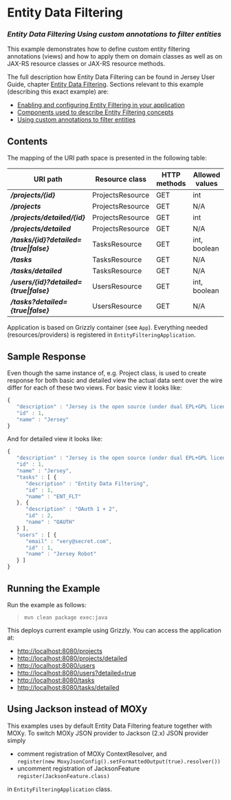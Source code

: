 [//]: # " Copyright (c) 2015, 2018 Oracle and/or its affiliates. All rights reserved. "
[//]: # " "
[//]: # " This program and the accompanying materials are made available under the "
[//]: # " terms of the Eclipse Distribution License v. 1.0, which is available at "
[//]: # " http://www.eclipse.org/org/documents/edl-v10.php. "
[//]: # " "
[//]: # " SPDX-License-Identifier: BSD-3-Clause "

Entity Data Filtering
=====================

### *Entity Data Filtering Using custom annotations to filter entities*

This example demonstrates how to define custom entity filtering
annotations (views) and how to apply them on domain classes as well as
on JAX-RS resource classes or JAX-RS resource methods.

The full description how Entity Data Filtering can be found in Jersey User Guide, chapter
[Entity Data Filtering](https://eclipse-ee4j.github.io/jersey.github.io/documentation/latest/entity-filtering.html).
Sections relevant to this example (describing this exact example) are:

-   [Enabling and configuring Entity Filtering in your application](https://eclipse-ee4j.github.io/jersey.github.io/documentation/latest/entity-filtering.html#d0e14229)
-   [Components used to describe Entity Filtering concepts](https://eclipse-ee4j.github.io/jersey.github.io/documentation/latest/entity-filtering.html#d0e14342)
-   [Using custom annotations to filter entities](https://eclipse-ee4j.github.io/jersey.github.io/documentation/latest/entity-filtering.html#ef.annotations)

Contents
--------

The mapping of the URI path space is presented in the following table:

URI path                                   | Resource class     | HTTP methods   | Allowed values
-----------------------------------------  | ------------------ | -------------- | ----------------
**_/projects/{id}_**                       | ProjectsResource   | GET            | int
**_/projects_**                            | ProjectsResource   | GET            | N/A
**_/projects/detailed/{id}_**              | ProjectsResource   | GET            | int
**_/projects/detailed_**                   | ProjectsResource   | GET            | N/A
**_/tasks/{id}?detailed={true\|false}_**   | TasksResource      | GET            | int, boolean
**_/tasks_**                               | TasksResource      | GET            | N/A
**_/tasks/detailed_**                      | TasksResource      | GET            | N/A
**_/users/{id}?detailed={true\|false}_**   | UsersResource      | GET            | int, boolean
**_/tasks?detailed={true\|false}_**        | UsersResource      | GET            | N/A

Application is based on Grizzly container (see `App`). Everything needed
(resources/providers) is registered in `EntityFilteringApplication`.

Sample Response
---------------

Even though the same instance of, e.g. Project class, is used to create
response for both basic and detailed view the actual data sent over the
wire differ for each of these two views. For basic view it looks like:

```javascript
{
   "description" : "Jersey is the open source (under dual EPL+GPL license) JAX-RS 2.1 (JSR 370) production quality Reference Implementation for building RESTful Web services.",
   "id" : 1,
   "name" : "Jersey"
}
```

And for detailed view it looks like:

```javascript
{
   "description" : "Jersey is the open source (under dual EPL+GPL license) JAX-RS 2.1 (JSR 370) production quality Reference Implementation for building RESTful Web services.",
   "id" : 1,
   "name" : "Jersey",
   "tasks" : [ {
      "description" : "Entity Data Filtering",
      "id" : 1,
      "name" : "ENT_FLT"
   }, {
      "description" : "OAuth 1 + 2",
      "id" : 2,
      "name" : "OAUTH"
   } ],
   "users" : [ {
      "email" : "very@secret.com",
      "id" : 1,
      "name" : "Jersey Robot"
   } ]
}
```

Running the Example
-------------------

Run the example as follows:

>     mvn clean package exec:java

This deploys current example using Grizzly. You can access the
application at:

-   <http://localhost:8080/projects>
-   <http://localhost:8080/projects/detailed>
-   <http://localhost:8080/users>
-   <http://localhost:8080/users?detailed=true>
-   <http://localhost:8080/tasks>
-   <http://localhost:8080/tasks/detailed>

Using Jackson instead of MOXy
-----------------------------

This examples uses by default Entity Data Filtering feature together
with MOXy. To switch MOXy JSON provider to Jackson (2.x) JSON provider
simply

-   comment registration of MOXy ContextResolver, and\
     `register(new MoxyJsonConfig().setFormattedOutput(true).resolver())`
-   uncomment registration of JacksonFeature\
     `register(JacksonFeature.class)`

in `EntityFilteringApplication` class.

